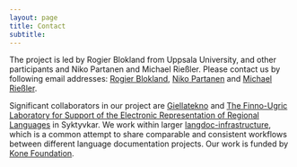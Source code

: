 ```yaml
---
layout: page
title: Contact
subtitle:
---
```


The project is led by Rogier Blokland from Uppsala University, and other participants and Niko Partanen and Michael Rießler. Please contact us by following email addresses: [Rogier Blokland](mailto:rogier.blokland@moderna.uu.se), [Niko Partanen](mailto:nikotapiopartanen@gmail.com) and [Michael Rießler](mailto:michael.riessler@skandinavistik.uni-freiburg.de).

Significant collaborators in our project are [Giellatekno](http://giellatekno.uit.no/) and [The Finno-Ugric Laboratory for Support of the Electronic Representation of Regional Languages](http://fu-lab.ru) in Syktyvkar. We work within larger [langdoc-infrastructure](https://github.com/langdoc), which is a common attempt to share comparable and consistent workflows between different language documentation projects. Our work is funded by [Kone Foundation](http://www.koneensaatio.fi/en).
